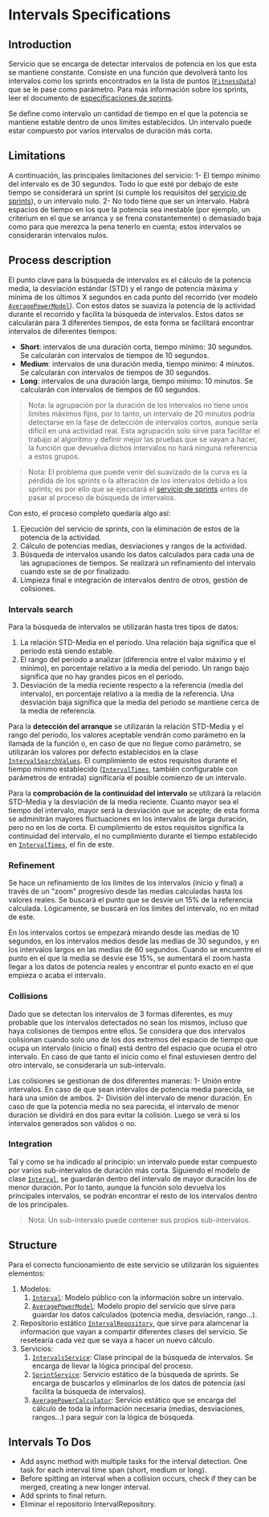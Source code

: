 # Intervals Specifications
## Introduction
Servicio que se encarga de detectar intervalos de potencia en los que esta se mantiene constante. 
Consiste en una función que devolverá tanto los intervalos como los sprints encontrados en la lista de puntos ([`FitnessData`](../../SessionReader/SessionReader.Core/Models/FitnessData.cs)) que se le pase como parámetro. Para más información sobre los sprints, leer el documento de [especificaciones de sprints](SprintSpecifications.md).

Se define como intervalo un cantidad de tiempo en el que la potencia se mantiene estable dentro de unos límites establecidos. Un intervalo puede estar compuesto por varios intervalos de duración más corta.

## Limitations
A continuación, las principales limitaciones del servicio:
1- El tiempo mínimo del intervalo es de 30 segundos. Todo lo que esté por debajo de este tiempo se considerará un sprint (si cumple los requisitos del [servicio de sprints](SprintSpecifications.md)), o un intervalo nulo.
2- No todo tiene que ser un intervalo. Habrá espacios de tiempo en los que la potencia sea inestable (por ejemplo, un criterium en el que se arranca y se frena constantemente) o demasiado baja como para que merezca la pena tenerlo en cuenta; estos intervalos se considerarán intervalos nulos.

## Process description
El punto clave para la búsqueda de intervalos es el cálculo de la potencia media, la desviación estándar (STD) y el rango de potencia máxima y mínima de los últimos X segundos en cada punto del recorrido (ver modelo [`AveragePowerModel`](../../SessionAnalyzer/SessionAnalyzer.Core/Services/Intervals/AveragePowerModel.cs)). Con estos datos se suaviza la potencia de la actividad durante el recorrido y facilita la búsqueda de intervalos. Estos datos se calcularán para 3 diferentes tiempos, de esta forma se facilitará encontrar intervalos de diferentes tiempos:

* **Short**: intervalos de una duración corta, tiempo mínimo: 30 segundos. Se calcularán con intervalos de tiempos de 10 segundos.
* **Medium**: intervalos de una duración media, tiempo mínimo: 4 minutos. Se calcularán con intervalos de tiempos de 30 segundos.
* **Long**: intervalos de una duración larga, tiempo mínimo: 10 minutos. Se calcularán con intervalos de tiempos de 60 segundos.

> Nota: la agrupación por la duración de los intervalos no tiene unos límites máximos fijos, por lo tanto, un intervalo de 20 minutos podría detectarse en la fase de detección de intervalos cortos, aunque sería difícil en una actividad real. Esta agrupación solo sirve para facilitar el trabajo al algoritmo y definir mejor las pruebas que se vayan a hacer, la función que devuelva dichos intervalos no hará ninguna referencia a estos grupos. 

> Nota: El problema que puede venir del suavizado de la curva es la pérdida de los sprints o la alteración de los intervalos debido a los sprints; es por ello que se ejecutará el [servicio de sprints](SprintSpecifications.md) antes de pasar al proceso de búsqueda de intervalos.

Con esto, el proceso completo quedaría algo así:
1. Ejecución del servicio de sprints, con la eliminación de estos de la potencia de la actividad.
2. Cálculo de potencias medias, desviaciones y rangos de la actividad.
3. Búsqueda de intervalos usando los datos calculados para cada una de las agrupaciones de tiempos. Se realizará un refinamiento del intervalo cuando este se de por finalizado.
4. Limpieza final e integración de intervalos dentro de otros, gestión de colisiones.

### Intervals search
Para la búsqueda de intervalos se utilizarán hasta tres tipos de datos:
1. La relación STD-Media en el periodo. Una relación baja significa que el periodo está siendo estable.
2. El rango del periodo a analizar (diferencia entre el valor máximo y el mínimo), en porcentaje relativo a la media del periodo. Un rango bajo significa que no hay grandes picos en el periodo.
3. Desviación de la media reciente respecto a la referencia (media del intervalo), en porcentaje relativo a la media de la referencia. Una desviación baja significa que la media del periodo se mantiene cerca de la media de referencia.

Para la **detección del arranque** se utilizarán la relación STD-Media y el rango del periodo, los valores aceptable vendrán como parámetro en la llamada de la función o, en caso de que no llegue como parámetro, se utilizarán los valores por defecto establecidos en la clase [`IntervalSearchValues`](../SessionAnalyzer.Core/Constants/IntervalSeachValues.cs). El cumplimiento de estos requisitos durante el tiempo mínimo establecido ([`IntervalTimes`](../SessionAnalyzer.Core/Constants/IntervalTimes.cs), también configurable con parámetros de entrada) significaría el posible comienzo de un intervalo.

Para la **comprobación de la continuidad del intervalo** se utilizará la relación STD-Media y la desviación de la media reciente. Cuanto mayor sea el tiempo del intervalo, mayor será la desviación que se acepte; de esta forma se adminitrán mayores fluctuaciones en los intervalos de larga duración, pero no en los de corta. El cumplimiento de estos requisitos significa la continuidad del intervalo, el no cumplimiento durante el tiempo establecido en [`IntervalTimes`](../SessionAnalyzer.Core/Constants/IntervalTimes.cs), el fin de este.

### Refinement
Se hace un refinamiento de los límites de los intervalos (inicio y final) a través de un "zoom" progresivo desde las medias calculadas hasta los valores reales. Se buscará el punto que se desvíe un 15% de la referencia calculada. Lógicamente, se buscará en los límites del intervalo, no en mitad de este.

En los intervalos cortos se empezará mirando desde las medias de 10 segundos, en los intervalos medios desde las medias de 30 segundos, y en los intervalos largos en las medias de 60 segundos. Cuando se encuentre el punto en el que la media se desvíe ese 15%, se aumentará el zoom hasta llegar a los datos de potencia reales y encontrar el punto exacto en el que empieza o acaba el intervalo.

### Collisions
Dado que se detectan los intervalos de 3 formas diferentes, es muy probable que los intervalos detectados no sean los mismos, incluso que haya colisiones de tiempos entre ellos. Se considera que dos intervalos colisionan cuando solo uno de los dos extremos del espacio de tiempo que ocupa un intervalo (inicio o final) está dentro del espacio que ocupa el otro intervalo. En caso de que tanto el inicio como el final estuviesen dentro del otro intervalo, se consideraría un sub-intervalo.

Las colisiones se gestionan de dos diferentes maneras:
1- Unión entre intervalos. En caso de que sean intervalos de potencia media parecida, se hará una unión de ambos.
2- División del intervalo de menor duración. En caso de que la potencia media no sea parecida, el intervalo de menor duración se dividirá en dos para evitar la colisión. Luego se verá si los intervalos generados son válidos o no.

### Integration
Tal y como se ha indicado al principio: un intervalo puede estar compuesto por varios sub-intervalos de duración más corta. Siguiendo el modelo de clase [`Interval`](../SessionAnalyzer.Core/Models/Interval.cs), se guardarán dentro del intervalo de mayor duración los de menor duración. Por lo tanto, aunque la función solo devuelva los principales intervalos, se podrán encontrar el resto de los intervalos dentro de los principales. 

> Nota: Un sub-intervalo puede contener sus propios sub-intervalos.

## Structure
Para el correcto funcionamiento de este servicio se utilizarán los siguientes elementos:
1. Modelos:
    1. [`Interval`](../SessionAnalyzer.Core/Models/Interval.cs): Modelo público con la información sobre un intervalo.
    2. [`AveragePowerModel`](../SessionAnalyzer.Core/Services/Intervals/AveragePowerModel.cs): Modelo propio del servicio que sirve para guardar los datos calculados (potencia media, desviación, rango...).
2. Repositorio estático [`IntervalRepository`](../SessionAnalyzer.Core/Services/Intervals/IntervalRepository.cs), que sirve para alamcenar la información que vayan a compartir diferentes clases del servicio. Se resetearía cada vez que se vaya a hacer un nuevo cálculo.
3. Servicios:
    1. [`IntervalsService`](../SessionAnalyzer.Core/Services/Intervals/IntervalsService.cs): Clase principal de la búsqueda de intervalos. Se encarga de llevar la lógica principal del proceso.
    2. [`SprintService`](../SessionAnalyzer.Core/Services/Intervals/SprintService.cs): Servicio estático de la búsqueda de sprints. Se encarga de buscarlos y eliminarlos de los datos de potencia (así facilita la búsqueda de intervalos).
    3. [`AveragePowerCalculator`](../SessionAnalyzer.Core/Services/Intervals/AveragePowerCalculator.cs): Servicio estático que se encarga del cálculo de toda la información necesaria (medias, desviaciones, rangos...) para seguir con la lógica de búsqueda.


## Intervals To Dos
* Add async method with multiple tasks for the interval detection. One task for each interval time span (short, medium or long).
* Before spitting an interval when a collision occurs, check if they can be merged, creating a new longer interval.
* Add sprints to final return.
* Eliminar el repositorio IntervalRepository.